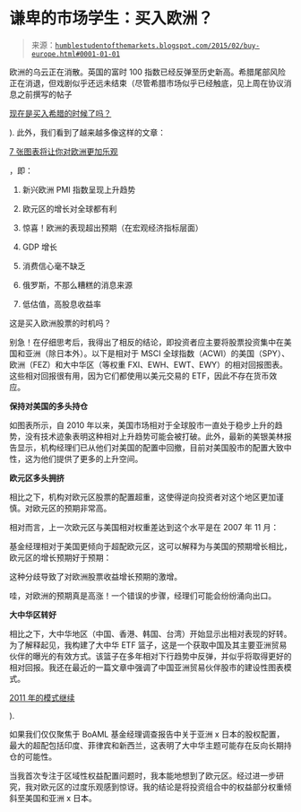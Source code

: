 <!--yml

类别：未分类

日期：2024-05-18 03:24:53

-->

# 谦卑的市场学生：买入欧洲？

> 来源：[`humblestudentofthemarkets.blogspot.com/2015/02/buy-europe.html#0001-01-01`](https://humblestudentofthemarkets.blogspot.com/2015/02/buy-europe.html#0001-01-01)

欧洲的乌云正在消散。英国的富时 100 指数已经反弹至历史新高。希腊尾部风险正在消退，但戏剧似乎还远未结束（尽管希腊市场似乎已经触底，见上周在协议消息之前撰写的帖子

[现在是买入希腊的时候了吗？](http://humblestudentofthemarkets.blogspot.com/2015/02/is-it-time-to-buy-greece.html)

). 此外，我们看到了越来越多像这样的文章：

[7 张图表将让你对欧洲更加乐观](http://www.businessinsider.com/7-charts-thatll-make-you-feel-more-optimistic-about-europe-2015-2)

，即：

1.  新兴欧洲 PMI 指数呈现上升趋势

1.  欧元区的增长对全球都有利

1.  惊喜！欧洲的表现超出预期（在宏观经济指标层面）

1.  GDP 增长

1.  消费信心毫不缺乏

1.  俄罗斯，不那么糟糕的消息来源

1.  低估值，高股息收益率

这是买入欧洲股票的时机吗？

别急！在仔细思考后，我得出了相反的结论，即投资者应主要将股票投资集中在美国和亚洲（除日本外）。以下是相对于 MSCI 全球指数（ACWI）的美国（SPY）、欧洲（FEZ）和大中华区（等权重 FXI、EWH、EWT、EWY）的相对回报图表。这些相对回报很有用，因为它们都使用以美元交易的 ETF，因此不存在货币效应。

**保持对美国的多头持仓**

如图表所示，自 2010 年以来，美国市场相对于全球股市一直处于稳步上升的趋势，没有技术迹象表明这种相对上升趋势可能会被打破。此外，最新的美银美林报告显示，机构经理们已从他们对美国的配置中回撤，目前对美国股市的配置大致中性，这为他们提供了更多的上升空间。

**欧元区多头拥挤**

相比之下，机构对欧元区股票的配置超重，这使得逆向投资者对这个地区更加谨慎。对欧元区的预期非常高。

相对而言，上一次欧元区与美国相对权重差达到这个水平是在 2007 年 11 月：

基金经理相对于美国更倾向于超配欧元区，这可以解释为与美国的预期增长相比，欧元区的增长预期好于预期：

这种分歧导致了对欧洲股票收益增长预期的激增。

哇，对欧洲的预期真是高涨！一个错误的步骤，经理们可能会纷纷涌向出口。

**大中华区转好**

相比之下，大中华地区（中国、香港、韩国、台湾）开始显示出相对表现的好转。为了解释起见，我构建了大中华 ETF 篮子，这是一个获取中国及其主要亚洲贸易伙伴的曝光的有效方式。该篮子在多年相对下行趋势中反弹，并似乎将取得更好的相对回报。我还在最近的一篇文章中强调了中国亚洲贸易伙伴股市的建设性图表模式。

[2011 年的模式继续](http://humblestudentofthemarkets.blogspot.com/2015/02/the-2011-pattern-continues.html)

).

如果我们仅仅聚焦于 BoAML 基金经理调查报告中关于亚洲 x 日本的股权配置，最大的超配包括印度、菲律宾和新西兰，这表明了大中华主题可能存在反向长期持仓的可能性。

当我首次专注于区域性权益配置问题时，我本能地想到了欧元区。经过进一步研究，我对欧元区的过度乐观感到惊讶。我的结论是将投资组合中的权益部分权重倾斜至美国和亚洲 x 日本。
